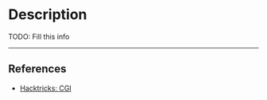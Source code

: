 # Description

TODO: Fill this info

---
## References

- [Hacktricks: CGI](https://book.hacktricks.xyz/network-services-pentesting/pentesting-web/cgi)